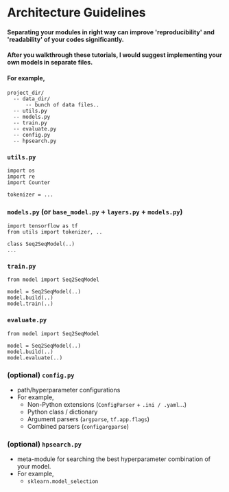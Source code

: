# Architecture Guidelines

#### Separating your modules in right way can improve 'reproducibility' and 'readability' of your codes significantly.
#### After you walkthrough these tutorials, I would suggest implementing your own models in separate files.

#### For example,

```
project_dir/
  -- data_dir/
      -- bunch of data files..
  -- utils.py
  -- models.py
  -- train.py
  -- evaluate.py
  -- config.py
  -- hpsearch.py
```

### `utils.py`

```
import os
import re
import Counter

tokenizer = ...
```

### `models.py` (or `base_model.py` + `layers.py` + `models.py`)

```
import tensorflow as tf
from utils import tokenizer, ..

class Seq2SeqModel(..)
...
```

### `train.py`

```
from model import Seq2SeqModel

model = Seq2SeqModel(..)
model.build(..)
model.train(..)
```

### `evaluate.py`

```
from model import Seq2SeqModel

model = Seq2SeqModel(..)
model.build(..)
model.evaluate(..)
```

### (optional) `config.py`
- path/hyperparameter configurations
- For example,
	- Non-Python extensions (`ConfigParser` + `.ini / .yaml`...)
	- Python class / dictionary
	- Argument parsers (`argparse`, `tf.app.flags`)
	- Combined parsers (`configargparse`)

### (optional) `hpsearch.py`
- meta-module for searching the best hyperparameter combination of your model.
- For example,
	- `sklearn.model_selection`
